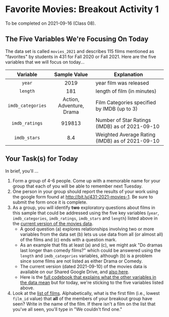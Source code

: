 # Favorite Movies: Breakout Activity 1

To be completed on 2021-09-16 (Class 08).

## The Five Variables We're Focusing On Today

The data set is called `movies_2021` and describes 115 films mentioned as "favorites" by students in 431 for Fall 2020 or Fall 2021. Here are the five variables that we will focus on today...

Variable | Sample Value | Explanation
:--------: | :------------: | ------------------------------------------------------------------------
`year` | 2019 | year film was released
`length` | 181 | length of film (in minutes)
`imdb_categories` | Action, Adventure, Drama | Film Categories specified by IMDB (up to 3)
`imdb_ratings` | 919813 | Number of Star Ratings (IMDB) as of 2021-09-10
`imdb_stars` | 8.4 | Weighted Average Rating (IMDB) as of 2021-09-10

## Your Task(s) for Today

In brief, you'll ...

1. Form a group of 4-6 people. Come up with a memorable name for your group that each of you will be able to remember next Tuesday.
2. One person in your group should report the results of your work using the google form found at http://bit.ly/431-2021-movies-1. Be sure to submit the form once it is complete.
3. As a group, you will identify **two** exploratory questions about films in this sample that could be addressed using the five key variables (`year`, `imdb_categories`, `imdb_ratings`, `imdb_stars` and `length`) listed above in the [current version of the movies data](https://github.com/THOMASELOVE/431-2021/blob/main/classes/movies/data/movies_2021-09-10.csv).
    - A good question (a) explores relationships involving two or more variables from the data set (b) lets us use data from all (or almost all) of the films and (c) ends with a question mark.
    - As an example that fits at least (a) and (c), we might ask "Do dramas last longer than comedy films?" which could be answered using the `length` and `imdb_categories` variables, although (b) is a problem since some films are not listed as either Drama or Comedy.
   - The current version (dated 2021-09-10) of the movies data is available on our Shared Google Drive, and [also here](https://github.com/THOMASELOVE/431-2021/blob/main/classes/movies/data/movies_2021-09-10.csv).
    - Here is the [full codebook that explains what the other variables in the data mean](https://github.com/THOMASELOVE/431-2021/blob/main/classes/movies/movies_codebook.md) but for today, we're sticking to the five variables listed above.
4. Look at the [list of films](https://github.com/THOMASELOVE/431-2021/blob/main/classes/movies/movies_list.md). Alphabetically, what is the first film (i.e., lowest `film_id` value) that **all** of the members of your breakout group have seen? Write in the name of the film. If there isn't a film on the list that you've all seen, you'll type in "We couldn't find one."


